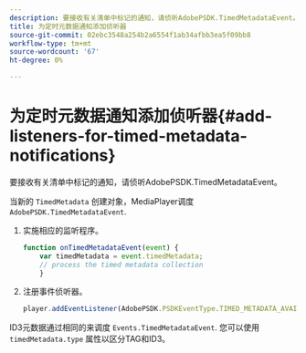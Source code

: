 ```yaml
---
description: 要接收有关清单中标记的通知，请侦听AdobePSDK.TimedMetadataEvent。
title: 为定时元数据通知添加侦听器
source-git-commit: 02ebc3548a254b2a6554f1ab34afbb3ea5f09bb8
workflow-type: tm+mt
source-wordcount: '67'
ht-degree: 0%

---
```


# 为定时元数据通知添加侦听器{#add-listeners-for-timed-metadata-notifications}

要接收有关清单中标记的通知，请侦听AdobePSDK.TimedMetadataEvent。

当新的 `TimedMetadata` 创建对象，MediaPlayer调度 `AdobePSDK.TimedMetadataEvent`.

1. 实施相应的监听程序。

   ```js
   function onTimedMetadataEvent(event) { 
       var timedMetadata = event.timedMetadata; 
       // process the timed metadata collection 
       } 
   ```

1. 注册事件侦听器。

   ```js
   player.addEventListener(AdobePSDK.PSDKEventType.TIMED_METADATA_AVAILABLE, onTimedMetadataEvent);
   ```

ID3元数据通过相同的来调度 `Events.TimedMetadataEvent`. 您可以使用 `timedMetadata.type` 属性以区分TAG和ID3。
